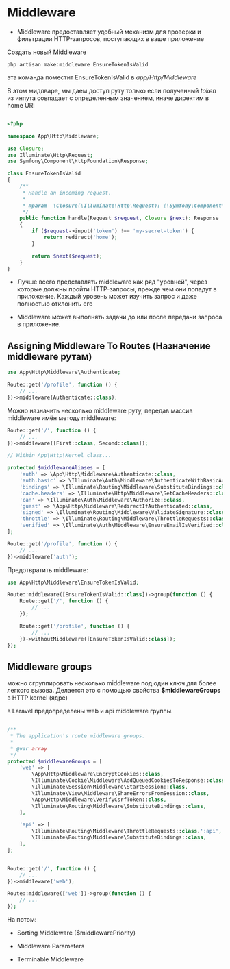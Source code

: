 # Middleware

- Middleware предоставляет удобный механизм для проверки и фильтрации HTTP-запросов, поступающих в ваше приложение

Создать новый Middleware

```
php artisan make:middleware EnsureTokenIsValid
```

эта команда поместит EnsureTokenIsValid в _app/Http/Middleware_

В этом мидлваре, мы даем доступ руту только если полученный _token_ из инпута совпадает с определенным значением, иначе директим в home URI

```php

<?php

namespace App\Http\Middleware;

use Closure;
use Illuminate\Http\Request;
use Symfony\Component\HttpFoundation\Response;

class EnsureTokenIsValid
{
    /**
     * Handle an incoming request.
     *
     * @param  \Closure(\Illuminate\Http\Request): (\Symfony\Component\HttpFoundation\Response)  $next
     */
    public function handle(Request $request, Closure $next): Response
    {
        if ($request->input('token') !== 'my-secret-token') {
            return redirect('home');
        }

        return $next($request);
    }
}

```

- Лучше всего представлять middleware как ряд "уровней", через которые должны пройти HTTP-запросы, прежде чем они попадут в приложение. Каждый уровень может изучить запрос и даже полностью отклонить его

- Middleware может выполнять задачи до или после передачи запроса в приложение.

## Assigning Middleware To Routes (Назначение middleware рутам)

```php
use App\Http\Middleware\Authenticate;

Route::get('/profile', function () {
    // ...
})->middleware(Authenticate::class);
```

Можно назначить несколько middleware руту, передав массив middleware имён методу middleware:

```php
Route::get('/', function () {
    // ...
})->middleware([First::class, Second::class]);
```

```php
// Within App\Http\Kernel class...

protected $middlewareAliases = [
    'auth' => \App\Http\Middleware\Authenticate::class,
    'auth.basic' => \Illuminate\Auth\Middleware\AuthenticateWithBasicAuth::class,
    'bindings' => \Illuminate\Routing\Middleware\SubstituteBindings::class,
    'cache.headers' => \Illuminate\Http\Middleware\SetCacheHeaders::class,
    'can' => \Illuminate\Auth\Middleware\Authorize::class,
    'guest' => \App\Http\Middleware\RedirectIfAuthenticated::class,
    'signed' => \Illuminate\Routing\Middleware\ValidateSignature::class,
    'throttle' => \Illuminate\Routing\Middleware\ThrottleRequests::class,
    'verified' => \Illuminate\Auth\Middleware\EnsureEmailIsVerified::class,
];
```

```php
Route::get('/profile', function () {
    // ...
})->middleware('auth');
```

Предотвратить middleware:

```php
use App\Http\Middleware\EnsureTokenIsValid;

Route::middleware([EnsureTokenIsValid::class])->group(function () {
    Route::get('/', function () {
        // ...
    });

    Route::get('/profile', function () {
        // ...
    })->withoutMiddleware([EnsureTokenIsValid::class]);
});
```

## Middleware groups

можно сгруппировать несколько middleware под один ключ для более легкого вызова. Делается это с помощью свойства **$middlewareGroups** в HTTP kernel (ядре)

в Laravel предопределены web и api middleware группы.

```php

/**
 * The application's route middleware groups.
 *
 * @var array
 */
protected $middlewareGroups = [
    'web' => [
        \App\Http\Middleware\EncryptCookies::class,
        \Illuminate\Cookie\Middleware\AddQueuedCookiesToResponse::class,
        \Illuminate\Session\Middleware\StartSession::class,
        \Illuminate\View\Middleware\ShareErrorsFromSession::class,
        \App\Http\Middleware\VerifyCsrfToken::class,
        \Illuminate\Routing\Middleware\SubstituteBindings::class,
    ],

    'api' => [
        \Illuminate\Routing\Middleware\ThrottleRequests::class.':api',
        \Illuminate\Routing\Middleware\SubstituteBindings::class,
    ],
];

```

```php

Route::get('/', function () {
    // ...
})->middleware('web');

Route::middleware(['web'])->group(function () {
    // ...
});

```

На потом:

- Sorting Middleware ($middlewarePriority)

- Middleware Parameters

- Terminable Middleware
